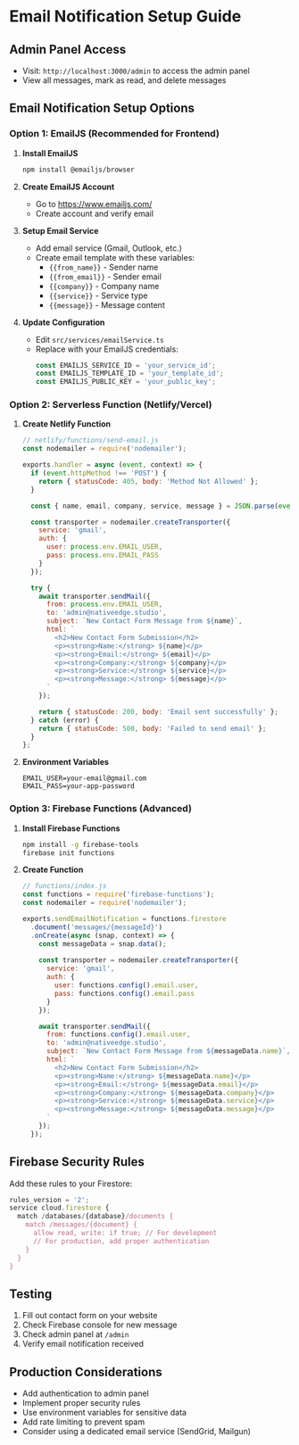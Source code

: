 # Email Notification Setup Guide

## Admin Panel Access
- Visit: `http://localhost:3000/admin` to access the admin panel
- View all messages, mark as read, and delete messages

## Email Notification Setup Options

### Option 1: EmailJS (Recommended for Frontend)

1. **Install EmailJS**
   ```bash
   npm install @emailjs/browser
   ```

2. **Create EmailJS Account**
   - Go to https://www.emailjs.com/
   - Create account and verify email

3. **Setup Email Service**
   - Add email service (Gmail, Outlook, etc.)
   - Create email template with these variables:
     - `{{from_name}}` - Sender name
     - `{{from_email}}` - Sender email
     - `{{company}}` - Company name
     - `{{service}}` - Service type
     - `{{message}}` - Message content

4. **Update Configuration**
   - Edit `src/services/emailService.ts`
   - Replace with your EmailJS credentials:
     ```typescript
     const EMAILJS_SERVICE_ID = 'your_service_id';
     const EMAILJS_TEMPLATE_ID = 'your_template_id';
     const EMAILJS_PUBLIC_KEY = 'your_public_key';
     ```

### Option 2: Serverless Function (Netlify/Vercel)

1. **Create Netlify Function**
   ```javascript
   // netlify/functions/send-email.js
   const nodemailer = require('nodemailer');
   
   exports.handler = async (event, context) => {
     if (event.httpMethod !== 'POST') {
       return { statusCode: 405, body: 'Method Not Allowed' };
     }
   
     const { name, email, company, service, message } = JSON.parse(event.body);
   
     const transporter = nodemailer.createTransporter({
       service: 'gmail',
       auth: {
         user: process.env.EMAIL_USER,
         pass: process.env.EMAIL_PASS
       }
     });
   
     try {
       await transporter.sendMail({
         from: process.env.EMAIL_USER,
         to: 'admin@nativeedge.studio',
         subject: `New Contact Form Message from ${name}`,
         html: `
           <h2>New Contact Form Submission</h2>
           <p><strong>Name:</strong> ${name}</p>
           <p><strong>Email:</strong> ${email}</p>
           <p><strong>Company:</strong> ${company}</p>
           <p><strong>Service:</strong> ${service}</p>
           <p><strong>Message:</strong> ${message}</p>
         `
       });
   
       return { statusCode: 200, body: 'Email sent successfully' };
     } catch (error) {
       return { statusCode: 500, body: 'Failed to send email' };
     }
   };
   ```

2. **Environment Variables**
   ```
   EMAIL_USER=your-email@gmail.com
   EMAIL_PASS=your-app-password
   ```

### Option 3: Firebase Functions (Advanced)

1. **Install Firebase Functions**
   ```bash
   npm install -g firebase-tools
   firebase init functions
   ```

2. **Create Function**
   ```javascript
   // functions/index.js
   const functions = require('firebase-functions');
   const nodemailer = require('nodemailer');
   
   exports.sendEmailNotification = functions.firestore
     .document('messages/{messageId}')
     .onCreate(async (snap, context) => {
       const messageData = snap.data();
       
       const transporter = nodemailer.createTransporter({
         service: 'gmail',
         auth: {
           user: functions.config().email.user,
           pass: functions.config().email.pass
         }
       });
   
       await transporter.sendMail({
         from: functions.config().email.user,
         to: 'admin@nativeedge.studio',
         subject: `New Contact Form Message from ${messageData.name}`,
         html: `
           <h2>New Contact Form Submission</h2>
           <p><strong>Name:</strong> ${messageData.name}</p>
           <p><strong>Email:</strong> ${messageData.email}</p>
           <p><strong>Company:</strong> ${messageData.company}</p>
           <p><strong>Service:</strong> ${messageData.service}</p>
           <p><strong>Message:</strong> ${messageData.message}</p>
         `
       });
     });
   ```

## Firebase Security Rules

Add these rules to your Firestore:

```javascript
rules_version = '2';
service cloud.firestore {
  match /databases/{database}/documents {
    match /messages/{document} {
      allow read, write: if true; // For development
      // For production, add proper authentication
    }
  }
}
```

## Testing

1. Fill out contact form on your website
2. Check Firebase console for new message
3. Check admin panel at `/admin`
4. Verify email notification received

## Production Considerations

- Add authentication to admin panel
- Implement proper security rules
- Use environment variables for sensitive data
- Add rate limiting to prevent spam
- Consider using a dedicated email service (SendGrid, Mailgun)